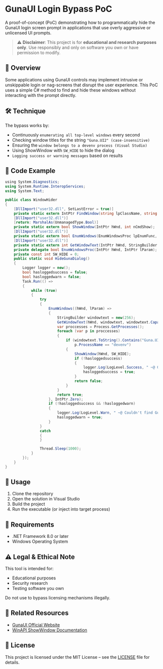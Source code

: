 # GunaUI Login Bypass PoC

A proof-of-concept (PoC) demonstrating how to programmatically hide the GunaUI login screen prompt in applications that use overly aggressive or unlicensed UI prompts.

> ⚠️ **Disclaimer**: This project is for **educational and research purposes only**. Use responsibly and only on software you own or have permission to modify.

## 📖 Overview

Some applications using GunaUI controls may implement intrusive or unskippable login or nag-screens that disrupt the user experience. This PoC uses a simple C# method to find and hide these windows without interacting with the prompt directly.

## 🛠️ Technique

The bypass works by:

- Continuously `enumerating all top-level windows` every second
- Checking window titles for the string `"Guna.UI2" (case-insensitive)`
- Ensuring the `window belongs to a devenv process (Visual Studio)`
- Using ShowWindow with `SW_HIDE` to hide the dialog
- `Logging success or warning messages` based on results

## 🧩 Code Example

```csharp
﻿using System.Diagnostics;
using System.Runtime.InteropServices;
using System.Text;

public class WindowHider
{
    [DllImport("user32.dll", SetLastError = true)]
    private static extern IntPtr FindWindow(string lpClassName, string lpWindowName);
    [DllImport("user32.dll")]
    [return: MarshalAs(UnmanagedType.Bool)]
    private static extern bool ShowWindow(IntPtr hWnd, int nCmdShow);
    [DllImport("user32.dll")]
    private static extern bool EnumWindows(EnumWindowsProc lpEnumFunc, IntPtr lParam);
    [DllImport("user32.dll")]
    private static extern int GetWindowText(IntPtr hWnd, StringBuilder lpString, int nMaxCount);
    private delegate bool EnumWindowsProc(IntPtr hWnd, IntPtr lParam);
    private const int SW_HIDE = 0;
    public static void HideGunaDialog()
    {
        Logger logger = new();
        bool hasloggedsuccess = false;
        bool hasloggedwarn = false;
        Task.Run(() =>
        {
            while (true)
            {
                try
                {
                    EnumWindows((hWnd, lParam) =>
                    {
                        StringBuilder windowtext = new(256);
                        GetWindowText(hWnd, windowtext, windowtext.Capacity);
                        var proccesses = Process.GetProcesses();
                        foreach (var p in proccesses)
                        {
                            if (windowtext.ToString().Contains("Guna.UI2", StringComparison.OrdinalIgnoreCase) &&
                                p.ProcessName == "devenv")
                            {
                                ShowWindow(hWnd, SW_HIDE);
                                if (!hasloggedsuccess)
                                {
                                    logger.Log(LogLevel.Success, " ~@ Guna has been bypassed!");
                                    hasloggedsuccess = true;
                                }
                                return false;
                            }
                        }
                        return true;
                    }, IntPtr.Zero);
                    if (!hasloggedsuccess && !hasloggedwarn)
                    {
                        logger.Log(LogLevel.Warn, " ~@ Couldn't find Guna, Is Visual Studio Open with Guna Active?");
                        hasloggedwarn = true;
                    }
                }
                catch
                {
                }

                Thread.Sleep(1000);
            }
        });
    }
}
```

## 🚀 Usage

1. Clone the repository
2. Open the solution in Visual Studio
3. Build the project
4. Run the executable (or inject into target process)

## 📌 Requirements

- .NET Framework 8.0 or later
- Windows Operating System

## ⚠️ Legal & Ethical Note

This tool is intended for:
- Educational purposes
- Security research
- Testing software you own

Do not use to bypass licensing mechanisms illegally.

## 🔗 Related Resources

- [GunaUI Official Website](https://guna-ui.com/)
- [WinAPI ShowWindow Documentation](https://docs.microsoft.com/en-us/windows/win32/api/winuser/nf-winuser-showwindow)

## 📜 License

This project is licensed under the MIT License – see the [LICENSE](LICENSE) file for details.
